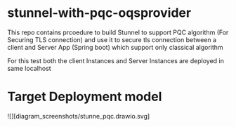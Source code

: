 # stunnel-with-pqc-oqsprovider

This repo contains prcoedure to build Stunnel to support PQC algorithm (For Securing TLS connection) and use it to secure tls connection between a client and Server App (Spring boot) which support only classical algorithm 

For this test both the client Instances and Server Instances are deployed in same localhost 

# Target Deployment model 
![][diagram_screenshots/stunne_pqc.drawio.svg]
